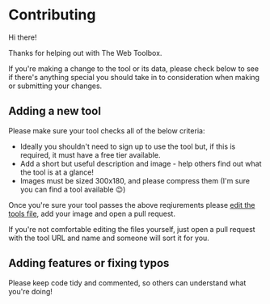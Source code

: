# Contributing
Hi there!

Thanks for helping out with The Web Toolbox.

If you're making a change to the tool or its data, please check below to see if there's 
anything special you should take in to consideration when making or submitting your changes.

## Adding a new tool
Please make sure your tool checks all of the below criteria:
- Ideally you shouldn't need to sign up to use the tool but, if this is required, it must have a 
free tier available.
- Add a short but useful description and image - help others find out what the tool is at a glance!
- Images must be sized 300x180, and please compress them (I'm sure you can find a tool available :wink:)

Once you're sure your tool passes the above reqiurements please 
[edit the tools file](https://github.com/ToshNeox/webtoolbox/blob/master/app/tools.json), add your image 
and open a pull request.

If you're not comfortable editing the files yourself, just open a pull request with the tool URL 
and name and someone will sort it for you.

## Adding features or fixing typos
Please keep code tidy and commented, so others can understand what you're doing!
